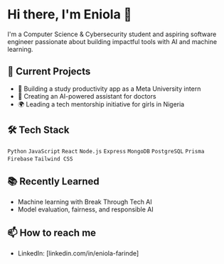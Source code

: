 # Hi there, I'm Eniola 👋

I'm a Computer Science & Cybersecurity student and aspiring software engineer passionate about building impactful tools with AI and machine learning.

## 🔭 Current Projects
- 🚀 Building a study productivity app as a Meta University intern
- 🤖 Creating an AI-powered assistant for doctors
- 🌍 Leading a tech mentorship initiative for girls in Nigeria

## 🛠️ Tech Stack
`Python` `JavaScript` `React` `Node.js` `Express` `MongoDB` `PostgreSQL` `Prisma` `Firebase` `Tailwind CSS`

## 📚 Recently Learned
- Machine learning with Break Through Tech AI
- Model evaluation, fairness, and responsible AI

## 📫 How to reach me
- LinkedIn: [linkedin.com/in/eniola-farinde]


